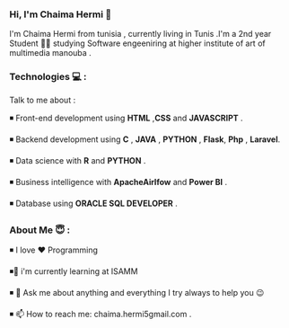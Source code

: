 ### Hi, I'm Chaima Hermi 👋

I'm Chaima Hermi from tunisia , currently living in Tunis .I'm a 2nd year Student :student: studying Software engeeniring  at higher institute of art of multimedia manouba .







### Technologies :computer:	:

Talk to me about : 

:black_medium_small_square:	Front-end development using __HTML__ ,__CSS__ and __JAVASCRIPT__ . 

:black_medium_small_square:	Backend development using __C__ , __JAVA__ , __PYTHON__ , __Flask__, __Php__ , __Laravel__.

:black_medium_small_square:	Data science with __R__ and __PYTHON__ .

:black_medium_small_square: 	Business intelligence with __ApacheAirlfow__ and __Power BI__ .


:black_medium_small_square: 	Database using __ORACLE SQL DEVELOPER__ .






### About Me 😇  :


:black_medium_small_square: I love :heart:	Programming

:black_medium_small_square:🌱  i'm currently learning at ISAMM

:black_medium_small_square: 💬 Ask me about anything and everything I try always to help you :wink:

:black_medium_small_square: 📫 How to reach me: chaima.hermi5gmail.com .







<!--

Here are some ideas to get you started:

- 🔭 I’m currently working on ...
- 🌱 I’m currently learning ...
- 👯 I’m looking to collaborate on ...
- 🤔 I’m looking for help with ...
- 💬 Ask me about ...
- 📫 How to reach me: ...
- 😄 Pronouns: ...
- ⚡ Fun fact: ... 
-->
